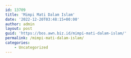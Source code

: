 ```yaml
---
id: 13709
title: 'Mimpi Mati Dalam Islam'
date: '2022-12-20T03:48:15+00:00'
author: admin
layout: post
guid: 'https://bos.awn.biz.id/mimpi-mati-dalam-islam/'
permalink: /mimpi-mati-dalam-islam/
categories:
    - Uncategorized
---
```


